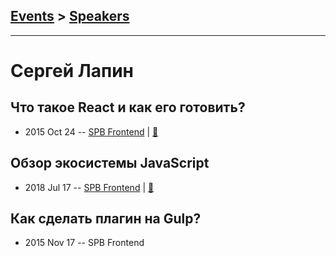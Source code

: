## [Events](../README.md) > [Speakers](../speakers.md)
---

# Сергей Лапин

## Что такое React и как его готовить?
- 2015 Oct 24 -- [SPB Frontend](https://www.youtube.com/watch?v=vsnvmJ8fnCk&t=228s)  | [:notebook:](http://slides.com/sergeylapin/deck/fullscreen?token=YhozYvuX#/)  
## Обзор экосистемы JavaScript
- 2018 Jul 17 -- [SPB Frontend](https://youtu.be/HHuRlxVX77o?t=26m59s)  | [:notebook:](https://goo.gl/YYvWYR)  
## Как сделать плагин на Gulp?
- 2015 Nov 17 -- SPB Frontend    
